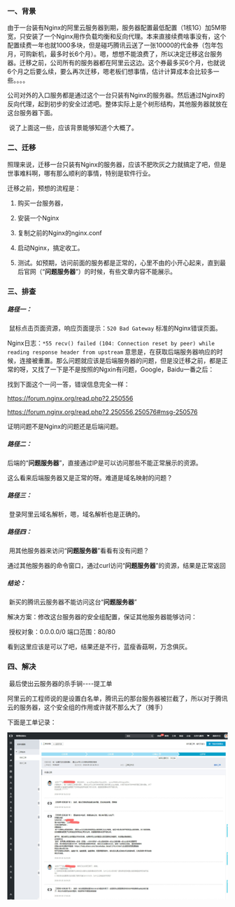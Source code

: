 ### 一、背景

​	由于一台装有Nginx的阿里云服务器到期，服务器配置最低配置（1核1G）加5M带宽，只安装了一个Nginx用作负载均衡和反向代理。本来直接续费啥事没有，这个配置续费一年也就1000多块，但是碰巧腾讯云送了一张10000的代金券（包年包月，可购新机，最多时长6个月）。嗯，想想不能浪费了，所以决定迁移这台服务器。迁移之前，公司所有的服务器都在阿里云这边。这个券最多买6个月，也就说6个月之后要么续，要么再次迁移，嗯老板们想事情，估计计算成本会比较多一些。。。。

​	公司对外的入口服务都是通过这个一台只装有Nginx的服务器。然后通过Nginx的反向代理，起到初步的安全过滤吧。整体实际上是个树形结构，其他服务器就放在这台服务器下面。

​	说了上面这一些，应该背景能够知道个大概了。

### 二、迁移

​	照理来说，迁移一台只装有Nginx的服务器，应该不肥吹灰之力就搞定了吧，但是世事难料啊，哪有那么顺利的事情，特别是软件行业。

迁移之前，预想的流程是：

1. 购买一台服务器，

2. 安装一个Nginx

3. 复制之前的Nginx的nginx.conf
4. 启动Nginx，搞定收工。
5. 测试。如预期，访问前面的服务都是正常的，心里不由的小开心起来，直到最后官网（“**问题服务器**”）的时候，有些文章内容不能展示。

### 三、排查

##### 路径一：

​	鼠标点击页面资源，响应页面提示：`520 Bad Gateway` 标准的Nginx错误页面。

​	Nginx日志：`*55 recv() failed (104: Connection reset by peer) while reading response header from upstream` 意思是，在获取后端服务器响应的时候，连接被重置。那么问题就应该是后端服务器的问题，但是没迁移之前，都是正常的呀，又找了一下是不是按照的Ngxin有问题，Google，Baidu一番之后：

找到下面这个一问一答，错误信息完全一样：

https://forum.nginx.org/read.php?2,250556

https://forum.nginx.org/read.php?2,250556,250576#msg-250576

证明问题不是Nginx的问题还是后端问题。

##### 路径二：

​	后端的“**问题服务器**”，直接通过IP是可以访问那些不能正常展示的资源。

这么看来后端服务器又是正常的呀。难道是域名映射的问题？

##### 路径三：

​	登录阿里云域名解析，嗯，域名解析也是正确的。

##### 路径四：

​	用其他服务器来访问“**问题服务器**”看看有没有问题？

​	通过其他服务器的命令窗口，通过curl访问“**问题服务器**”的资源，结果是正常返回

##### 结论：

​	新买的腾讯云服务器不能访问这台“**问题服务器**”

解决方案：修改这台服务器的安全组配置，保证其他服务器能够访问：

​		授权对象：0.0.0.0/0 端口范围：80/80

看到这里应该是可以了吧，结果还是不行，蓝瘦香菇啊，万念俱灰。

### 四、解决

​	最后使出云服务器的杀手锏----提工单

​	阿里云的工程师说的是设置白名单，腾讯云的那台服务器被拦截了，所以对于腾讯云的服务器，这个安全组的作用或许就不那么大了（摊手）

下面是工单记录：

![工单](../_media/工单.jpg)

​	